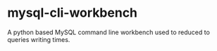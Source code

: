 # mysql-cli-workbench
A python based MySQL command line workbench used to reduced to queries writing times.
